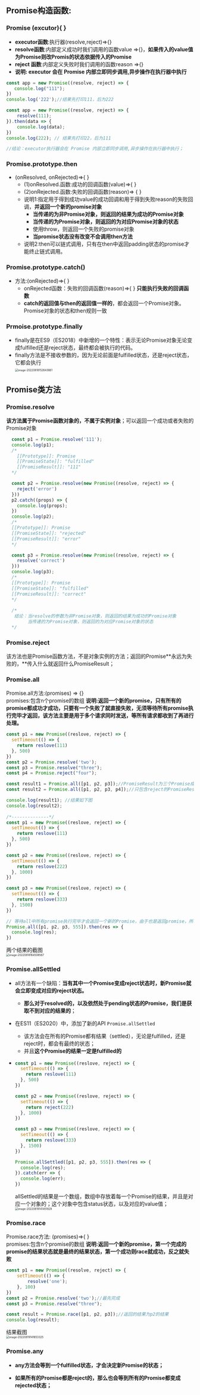 ##  Promise构造函数: 

### **Promise (excutor){ }**

* **executor函数**:执行器(resolve,reject)=>{}
* **resolve函数**:内部定义成功时我们调用的函数value =>{}，**如果传入的value值为Promise则改Promis的状态依据传入的Promise**
* **reject 函数**:内部定义失败时我们调用的函数reason =>{}
* **说明: executor 会在 Promise 内部立即同步调用,异步操作在执行器中执行**

```js
const app = new Promise((resolve, reject) => {
   console.log("111");
})
console.log('222');//结果先打印111，后为222

const app = new Promise((resolve, reject) => {
    resolve(111);
}).then(data => {
    console.log(data);
})
console.log(222); // 结果先打印22，后为111

//结论：executor执行器会在 Promise 内部立即同步调用,异步操作在执行器中执行；
```

### **Promise.prototype.then**

* (onResolved, onRejected)=>{ }
  * (1)onResolved.函数:成功的回调函数(value)=>{ }
  * (2)onRejected.函数:失败的回调函数(reason)=> { }
  * 说明1:指定用于得到成功value的成功回调和用于得到失败reason的失败回调，**并返回一个新的promise对象**
    * **当传递的为非Promise对象，则返回的结果为成功的Promise对象** 
    * **当传递的为Promise对象，则返回的为对应Promise对象的状态** 
    * 使用throw，则返回一个失败的promise对象
    * **当promise状态没有改变不会调用then方法**
  * 说明2:then可以链式调用，只有在then中返回padding状态的promise才能终止链式调用。

### **Promise.prototype.catch()**

* 方法:(onRejected)=>{ }
  * onRejected函数：失败的回调函数(reason)=>{ } **只能执行失败的回调函数**
  * **catch的返回值与then的返回值一样的**，都会返回一个Promise对象。Promise对象的状态和then规则一致

### Prmoise.prototype.finally

* finally是在ES9（ES2018）中新增的一个特性：表示无论Promise对象无论变成fulfilled还是reject状态，最终都会被执行的代码。
* finally方法是不接收参数的，因为无论前面是fulfilled状态，还是reject状态，它都会执行<br> <img src="2.Promise相关的API.assets/image-20220818152643861.png" alt="image-20220818152643861" style="zoom:50%;" />

## Promise类方法

### Promise.resolve

**该方法属于Promise函数对象的，不属于实例对象**；可以返回一个成功或者失败的Promise对象

```js
  const p1 = Promise.resolve('111');
  console.log(p1);
  /* 
    [[Prototype]]: Promise
    [[PromiseState]]: "fulfilled"
    [[PromiseResult]]: "111"
  */

  const p2 = Promise.resolve(new Promise((resolve, reject) => {
    reject('error')
  }))
  p2.catch((props) => {
    console.log(props);
  })
  console.log(p2);
  /* 
  [[Prototype]]: Promise
  [[PromiseState]]: "rejected"
  [[PromiseResult]]: "error"
  */

  const p3 = Promise.resolve(new Promise((resolve, reject) => {
    resolve('correct')
  }))
  console.log(p3);
  /*
  [[Prototype]]: Promise
  [[PromiseState]]: "fulfilled"
  [[PromiseResult]]: "correct"
  */
 
  /*
   结论：当resolve的参数为非Promise对象，则返回的结果为成功的Promise对象
        当传递的为Promise对象，则返回的为对应Promise对象的状态
  */
```

### Promise.reject

该方法也是Promise函数方法，不是对象实例的方法；返回的Promise**永远为失败的，**传入什么就返回什么PromiseResult；

### Promise.all

Promise.all方法:(promises) => {}<br>promises:包含n个promise的数组
**说明:返回一个新的promise，只有所有的promise都成功才成功，只要有一个失败了就直接失败，无须等待所有promise执行完毕才返回，该方法主要是用于多个请求同时发送，等所有请求都收到了再进行处理。**

```js
const p1 = new Promise((reslove, reject) => {
  setTimeout(() => {
    return reslove(111)
  }, 500)
})
const p2 = Promise.resolve('two');
const p3 = Promise.resolve("three");
const p4 = Promise.reject("four");

const result1 = Promise.all([p1, p2, p3]);//PromiseResult为三个Promise成功PromiseResult的数组
const result2 = Promise.all([p1, p2, p3, p4]);//只包含reject的PromiseResult结果

console.log(result1); //结果如下图
console.log(result2);
 
/*--------------*/
const p1 = new Promise((reslove, reject) => {
  setTimeout(() => {
    return reslove(111)
  }, 500)
})

const p2 = new Promise((reslove, reject) => {
  setTimeout(() => {
    return reslove(222)
  }, 1000)
})

const p3 = new Promise((reslove, reject) => {
  setTimeout(() => {
    return reslove(333)
  }, 1500)
})

// 等待all中所有promise执行完毕才会返回一个新的Promise，由于也是返回promise，所以可以调用then方法
Promise.all([p1, p2, p3, 555]).then(res => {
  console.log(res);
})
```

两个结果的截图<br><img src="2.Promise相关的API.assets/image-20220818164508567.png" alt="image-20220818164508567" style="zoom:50%;" />

### Promise.allSettled

* all方法有一个缺陷：**当有其中一个Promise变成reject状态时，新Promise就会立即变成对应的reject状态。** 

  * **那么对于resolved的，以及依然处于pending状态的Promise，我们是获取不到对应的结果的**；

* 在ES11（ES2020）中，添加了新的API `Promise.allSettled` 

  * 该方法会在所有的Promise都有结果（settled），无论是fulfilled，还是reject时，都会有最终的状态；
  * 并且**这个Promise的结果一定是fulfilled的**

* ```js
  const p1 = new Promise((reslove, reject) => {
    setTimeout(() => {
      return reslove(111)
    }, 500)
  })
  
  const p2 = new Promise((reslove, reject) => {
    setTimeout(() => {
      return reject(222)
    }, 1000)
  })
  
  const p3 = new Promise((reslove, reject) => {
    setTimeout(() => {
      return reslove(333)
    }, 1500)
  })
  
  Promise.allSettled([p1, p2, p3, 555]).then(res => {
    console.log(res);
  }).catch(err => {
    console.log(err);
  })
  ```

  allSettled的结果是一个数组，数组中存放着每一个Promise的结果，并且是对应一个对象的；这个对象中包含status状态，以及对应的value值；<br><img src="2.Promise相关的API.assets/image-20220819141451829.png" alt="image-20220819141451829" style="zoom:50%;" />

### Promise.race

Promise.race方法: (promises)=>{ }<br>promises:包含n个promise的数组
**说明:返回一个新的promise，第一个完成的promise的结果状态就是最终的结果状态，第一个成功则race就成功，反之就失败**

```js
const p1 = new Promise((resolve, reject) => {
    setTimeout(() => {
        resolve('one');
    }, 100)
})
const p2 = Promise.resolve('two');//最先完成
const p3 = Promise.resolve("three");

const result = Promise.race([p1, p2, p3]);//返回的结果为p2的结果
console.log(result);
```

结果截图<br><img src="2.Promise相关的API.assets/image-20220819141653325.png" alt="image-20220819141653325" style="zoom:50%;" />



### Promise.any

* **any方法会等到一个fulfilled状态，才会决定新Promise的状态；** 

* **如果所有的Promise都是reject的，那么也会等到所有的Promise都变成rejected状态；**

  

